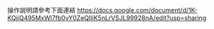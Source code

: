 操作說明請參考下面連結
https://docs.google.com/document/d/1K-KQjiQ495MxWl7fb0vY0ZeQIIiK5nLrVSJL99928nA/edit?usp=sharing
